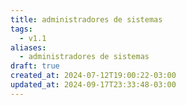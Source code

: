 ```yaml
---
title: administradores de sistemas
tags:
  - v1.1
aliases:
  - administradores de sistemas
draft: true
created_at: 2024-07-12T19:00:22-03:00
updated_at: 2024-09-17T23:33:48-03:00
---
```


